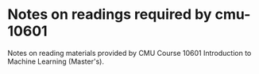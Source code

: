 # Notes on readings required by cmu-10601

Notes on reading materials provided by CMU Course 10601 Introduction to Machine Learning (Master's).
